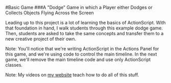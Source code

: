 #Basic Game
###A "Dodge" Game in which a Player either Dodges or Collects Objects Flying Across the Screen

Leading up to this project is a lot of learning the basics of ActionScript. With that foundation in hand, I walk students through this example dodge game. Then, students are asked to take the same concepts and transfer them to a new creative project of their own.

Note: You'll notice that we're writing ActionScript in the Actions Panel for this game, and we're using code to control the main timeline. In the next game, we'll remove the main timeline code and use only ActionScript classes.

Note: My videos on [my website](http://christensenacademy.org) teach how to do all of this stuff.

